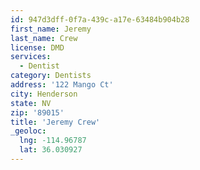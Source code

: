 ```yaml
---
id: 947d3dff-0f7a-439c-a17e-63484b904b28
first_name: Jeremy
last_name: Crew
license: DMD
services:
  - Dentist
category: Dentists
address: '122 Mango Ct'
city: Henderson
state: NV
zip: '89015'
title: 'Jeremy Crew'
_geoloc:
  lng: -114.96787
  lat: 36.030927
---
```

